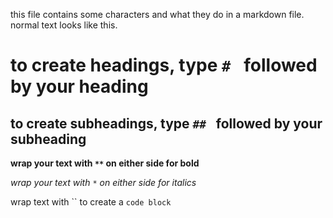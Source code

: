 this file contains some characters and what they do in a markdown file. normal text looks like this.

# to create headings, type `# ` followed by your heading

## to create subheadings, type `## ` followed by your subheading

**wrap your text with `**` on either side for bold**

*wrap your text with `*` on either side for italics*

wrap text with `` to create a `code block`
